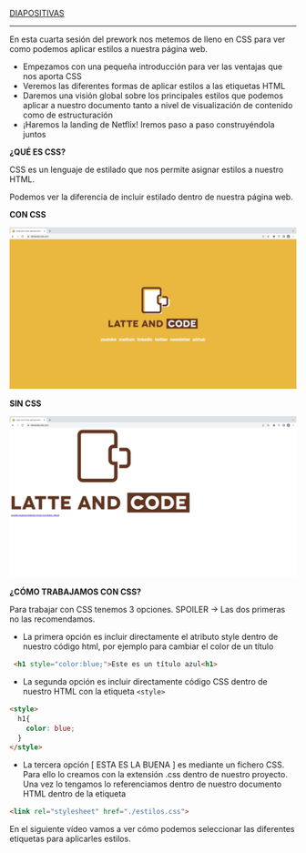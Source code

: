 [DIAPOSITIVAS](S4-recursos/introduccion-css.pdf)

---

En esta cuarta sesión del prework nos metemos de lleno en CSS para ver como podemos aplicar estilos a nuestra página web.

- Empezamos con una pequeña introducción para ver las ventajas que nos aporta CSS
- Veremos las diferentes formas de aplicar estilos a las etiquetas HTML
- Daremos una visión global sobre los principales estilos que podemos aplicar a nuestro documento tanto a nivel de visualización de contenido como de estructuración
- ¡Haremos la landing de Netflix! Iremos paso a paso construyéndola juntos

**¿QUÉ ES CSS?**

CSS es un lenguaje de estilado que nos permite asignar estilos a nuestro HTML.

Podemos ver la diferencia de incluir estilado dentro de nuestra página web.

**CON CSS**

![con-css.jpg](S4-recursos/img/con-css.jpg)

**SIN CSS**

![sin-css.jpg](S4-recursos/img/sin-css.jpg)

**¿CÓMO TRABAJAMOS CON CSS?**

Para trabajar con CSS tenemos 3 opciones. SPOILER → Las dos primeras no las recomendamos.

- La primera opción es incluir directamente el atributo style dentro de nuestro código html, por ejemplo para cambiar el color de un título

```html
 <h1 style="color:blue;">Este es un título azul<h1>
```

- La segunda opción es incluir directamente código CSS dentro de nuestro HTML con la etiqueta ```<style>```

```html
<style>
  h1{
    color: blue;
  }
</style>
```

- La tercera opción  [  ESTA ES LA BUENA  ] es mediante un fichero CSS. Para ello lo creamos con la extensión .css dentro de nuestro proyecto. Una vez lo tengamos lo referenciamos dentro de nuestro documento HTML dentro de la etiqueta <head>

```html
<link rel="stylesheet" href="./estilos.css">
```

En el siguiente vídeo vamos a ver cómo podemos seleccionar las diferentes etiquetas para aplicarles estilos.
